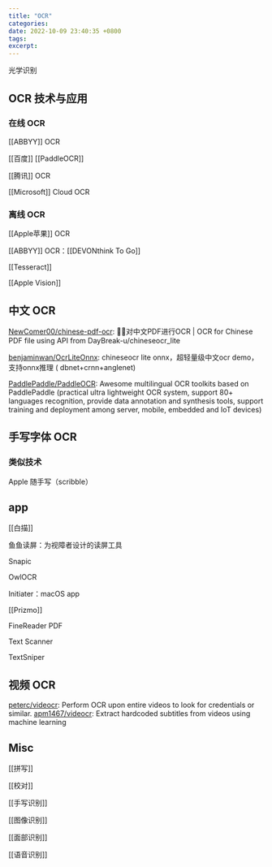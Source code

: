 ```yaml
---
title: "OCR"
categories: 
date: 2022-10-09 23:40:35 +0800
tags: 
excerpt: 
---
```


光学识别

## OCR 技术与应用

### 在线 OCR


[[ABBYY]] OCR

[[百度]] [[PaddleOCR]]


[[腾讯]] OCR

[[Microsoft]] Cloud OCR



### 离线 OCR

[[Apple苹果]] OCR

[[ABBYY]] OCR：[[DEVONthink To Go]]

[[Tesseract]]

[[Apple Vision]]



## 中文 OCR

[NewComer00/chinese-pdf-ocr](https://github.com/NewComer00/chinese-pdf-ocr): 🔎📖对中文PDF进行OCR | OCR for Chinese PDF file using API from DayBreak-u/chineseocr_lite

[benjaminwan/OcrLiteOnnx](https://github.com/benjaminwan/OcrLiteOnnx): chineseocr lite onnx，超轻量级中文ocr demo，支持onnx推理 ( dbnet+crnn+anglenet)


[PaddlePaddle/PaddleOCR](https://github.com/PaddlePaddle/PaddleOCR): Awesome multilingual OCR toolkits based on PaddlePaddle (practical ultra lightweight OCR system, support 80+ languages recognition, provide data annotation and synthesis tools, support training and deployment among server, mobile, embedded and IoT devices)



## 手写字体 OCR

### 类似技术

 Apple 随手写（scribble）
 
## app

[[白描]]

鱼鱼读屏：为视障者设计的读屏工具

Snapic

 
OwlOCR
 
Initiater：macOS app

[[Prizmo]]

FineReader PDF
  
Text Scanner
 
TextSniper

## 视频 OCR

[peterc/videocr](https://github.com/peterc/videocr): Perform OCR upon entire videos to look for credentials or similar.
[apm1467/videocr](https://github.com/apm1467/videocr): Extract hardcoded subtitles from videos using machine learning

## Misc

[[拼写]]

[[校对]]

[[手写识别]]

[[图像识别]]

[[面部识别]]

[[语音识别]]


